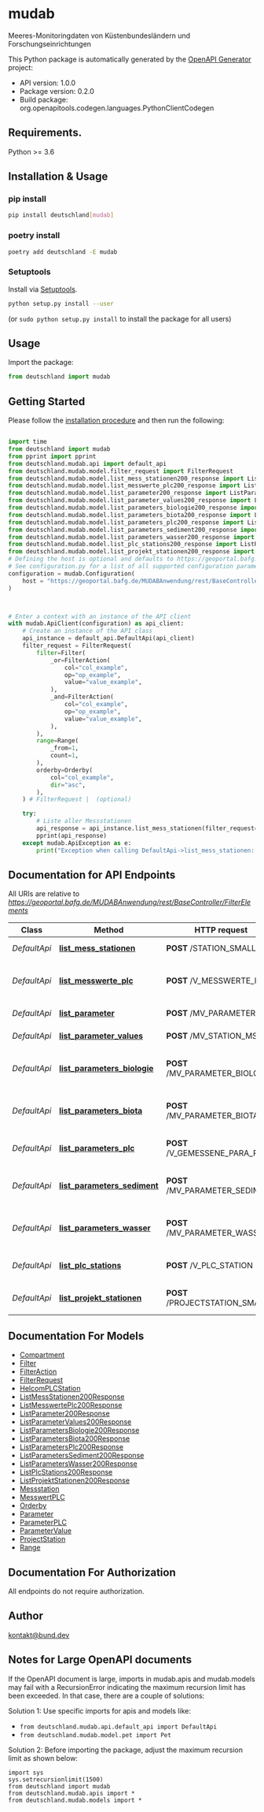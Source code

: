 # mudab
Meeres-Monitoringdaten von Küstenbundesländern und Forschungseinrichtungen


This Python package is automatically generated by the [OpenAPI Generator](https://openapi-generator.tech) project:

- API version: 1.0.0
- Package version: 0.2.0
- Build package: org.openapitools.codegen.languages.PythonClientCodegen

## Requirements.

Python >= 3.6

## Installation & Usage
### pip install

```sh
pip install deutschland[mudab]
```

### poetry install

```sh
poetry add deutschland -E mudab
```

### Setuptools

Install via [Setuptools](http://pypi.python.org/pypi/setuptools).

```sh
python setup.py install --user
```
(or `sudo python setup.py install` to install the package for all users)

## Usage

Import the package:
```python
from deutschland import mudab
```

## Getting Started

Please follow the [installation procedure](#installation--usage) and then run the following:

```python

import time
from deutschland import mudab
from pprint import pprint
from deutschland.mudab.api import default_api
from deutschland.mudab.model.filter_request import FilterRequest
from deutschland.mudab.model.list_mess_stationen200_response import ListMessStationen200Response
from deutschland.mudab.model.list_messwerte_plc200_response import ListMesswertePlc200Response
from deutschland.mudab.model.list_parameter200_response import ListParameter200Response
from deutschland.mudab.model.list_parameter_values200_response import ListParameterValues200Response
from deutschland.mudab.model.list_parameters_biologie200_response import ListParametersBiologie200Response
from deutschland.mudab.model.list_parameters_biota200_response import ListParametersBiota200Response
from deutschland.mudab.model.list_parameters_plc200_response import ListParametersPlc200Response
from deutschland.mudab.model.list_parameters_sediment200_response import ListParametersSediment200Response
from deutschland.mudab.model.list_parameters_wasser200_response import ListParametersWasser200Response
from deutschland.mudab.model.list_plc_stations200_response import ListPlcStations200Response
from deutschland.mudab.model.list_projekt_stationen200_response import ListProjektStationen200Response
# Defining the host is optional and defaults to https://geoportal.bafg.de/MUDABAnwendung/rest/BaseController/FilterElements
# See configuration.py for a list of all supported configuration parameters.
configuration = mudab.Configuration(
    host = "https://geoportal.bafg.de/MUDABAnwendung/rest/BaseController/FilterElements"
)



# Enter a context with an instance of the API client
with mudab.ApiClient(configuration) as api_client:
    # Create an instance of the API class
    api_instance = default_api.DefaultApi(api_client)
    filter_request = FilterRequest(
        filter=Filter(
            _or=FilterAction(
                col="col_example",
                op="op_example",
                value="value_example",
            ),
            _and=FilterAction(
                col="col_example",
                op="op_example",
                value="value_example",
            ),
        ),
        range=Range(
            _from=1,
            count=1,
        ),
        orderby=Orderby(
            col="col_example",
            dir="asc",
        ),
    ) # FilterRequest |  (optional)

    try:
        # Liste aller Messstationen
        api_response = api_instance.list_mess_stationen(filter_request=filter_request)
        pprint(api_response)
    except mudab.ApiException as e:
        print("Exception when calling DefaultApi->list_mess_stationen: %s\n" % e)
```

## Documentation for API Endpoints

All URIs are relative to *https://geoportal.bafg.de/MUDABAnwendung/rest/BaseController/FilterElements*

Class | Method | HTTP request | Description
------------ | ------------- | ------------- | -------------
*DefaultApi* | [**list_mess_stationen**](docs/DefaultApi.md#list_mess_stationen) | **POST** /STATION_SMALL | Liste aller Messstationen
*DefaultApi* | [**list_messwerte_plc**](docs/DefaultApi.md#list_messwerte_plc) | **POST** /V_MESSWERTE_PLC | Liste aller Messwerte der gefilterten PLC Stationen
*DefaultApi* | [**list_parameter**](docs/DefaultApi.md#list_parameter) | **POST** /MV_PARAMETER | Liste aller Parameter
*DefaultApi* | [**list_parameter_values**](docs/DefaultApi.md#list_parameter_values) | **POST** /MV_STATION_MSMNT | Liste aller Messwerte
*DefaultApi* | [**list_parameters_biologie**](docs/DefaultApi.md#list_parameters_biologie) | **POST** /MV_PARAMETER_BIOLOGIE | Liste aller Parameter im Biologie Kompartiment
*DefaultApi* | [**list_parameters_biota**](docs/DefaultApi.md#list_parameters_biota) | **POST** /MV_PARAMETER_BIOTA | Liste aller Parameter im Biota Kompartiment
*DefaultApi* | [**list_parameters_plc**](docs/DefaultApi.md#list_parameters_plc) | **POST** /V_GEMESSENE_PARA_PLC | Liste aller Parameter der PLC Stationen
*DefaultApi* | [**list_parameters_sediment**](docs/DefaultApi.md#list_parameters_sediment) | **POST** /MV_PARAMETER_SEDIMENT | Liste aller Parameter im Sediment Kompartiment
*DefaultApi* | [**list_parameters_wasser**](docs/DefaultApi.md#list_parameters_wasser) | **POST** /MV_PARAMETER_WASSER | Liste aller Parameter im Wasser Kompartiment
*DefaultApi* | [**list_plc_stations**](docs/DefaultApi.md#list_plc_stations) | **POST** /V_PLC_STATION | Liste aller HELCOM PLC Stationen
*DefaultApi* | [**list_projekt_stationen**](docs/DefaultApi.md#list_projekt_stationen) | **POST** /PROJECTSTATION_SMALL | Liste aller Projekt Stationen


## Documentation For Models

 - [Compartment](docs/Compartment.md)
 - [Filter](docs/Filter.md)
 - [FilterAction](docs/FilterAction.md)
 - [FilterRequest](docs/FilterRequest.md)
 - [HelcomPLCStation](docs/HelcomPLCStation.md)
 - [ListMessStationen200Response](docs/ListMessStationen200Response.md)
 - [ListMesswertePlc200Response](docs/ListMesswertePlc200Response.md)
 - [ListParameter200Response](docs/ListParameter200Response.md)
 - [ListParameterValues200Response](docs/ListParameterValues200Response.md)
 - [ListParametersBiologie200Response](docs/ListParametersBiologie200Response.md)
 - [ListParametersBiota200Response](docs/ListParametersBiota200Response.md)
 - [ListParametersPlc200Response](docs/ListParametersPlc200Response.md)
 - [ListParametersSediment200Response](docs/ListParametersSediment200Response.md)
 - [ListParametersWasser200Response](docs/ListParametersWasser200Response.md)
 - [ListPlcStations200Response](docs/ListPlcStations200Response.md)
 - [ListProjektStationen200Response](docs/ListProjektStationen200Response.md)
 - [Messstation](docs/Messstation.md)
 - [MesswertPLC](docs/MesswertPLC.md)
 - [Orderby](docs/Orderby.md)
 - [Parameter](docs/Parameter.md)
 - [ParameterPLC](docs/ParameterPLC.md)
 - [ParameterValue](docs/ParameterValue.md)
 - [ProjectStation](docs/ProjectStation.md)
 - [Range](docs/Range.md)


## Documentation For Authorization

 All endpoints do not require authorization.

## Author

kontakt@bund.dev


## Notes for Large OpenAPI documents
If the OpenAPI document is large, imports in mudab.apis and mudab.models may fail with a
RecursionError indicating the maximum recursion limit has been exceeded. In that case, there are a couple of solutions:

Solution 1:
Use specific imports for apis and models like:
- `from deutschland.mudab.api.default_api import DefaultApi`
- `from deutschland.mudab.model.pet import Pet`

Solution 2:
Before importing the package, adjust the maximum recursion limit as shown below:
```
import sys
sys.setrecursionlimit(1500)
from deutschland import mudab
from deutschland.mudab.apis import *
from deutschland.mudab.models import *
```

